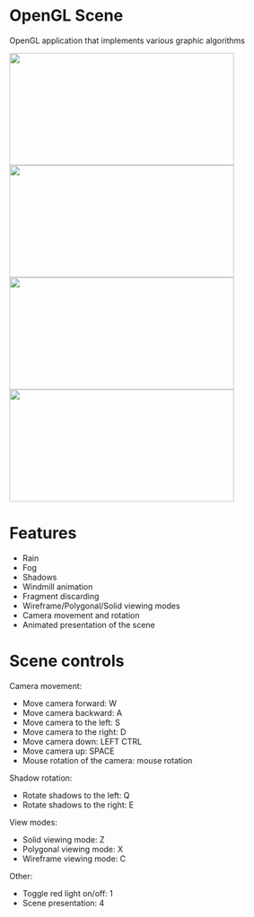 # OpenGL Scene

OpenGL application that implements various graphic algorithms

<img src="https://user-images.githubusercontent.com/80217340/224152606-62faf8cc-0651-45c4-92b2-1f32934521f4.png" width="400" height = "200"> <img src="https://user-images.githubusercontent.com/80217340/224152813-2cbd8406-b98a-40f8-b9f6-f64d742355c9.png" width="400" height = "200">
<img src="https://user-images.githubusercontent.com/80217340/224152830-ea88e1b1-c53d-43a1-b3bf-2c409f62708c.png" width="400" height = "200"> <img src="https://user-images.githubusercontent.com/80217340/224152846-0dc2e96b-9667-41ec-819c-57e2835e1d8f.png" width="400" height = "200">


# Features
- Rain
- Fog
- Shadows
- Windmill animation
- Fragment discarding
- Wireframe/Polygonal/Solid viewing modes
- Camera movement and rotation
- Animated presentation of the scene


# Scene controls

Camera movement:
- Move camera forward: W
- Move camera backward: A
- Move camera to the left: S
- Move camera to the right: D
- Move camera down: LEFT CTRL
- Move camera up: SPACE
- Mouse rotation of the camera: mouse rotation

Shadow rotation:
- Rotate shadows to the left: Q
- Rotate shadows to the right: E

View modes:
- Solid viewing mode: Z
- Polygonal viewing mode: X
- Wireframe viewing mode: C

Other: 
- Toggle red light on/off: 1
- Scene presentation: 4

